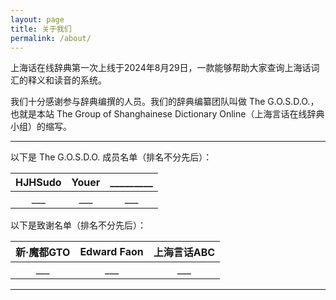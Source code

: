 ```yaml
---
layout: page
title: 关于我们
permalink: /about/
---
```


上海话在线辞典第一次上线于2024年8月29日，一款能够帮助大家查询上海话词汇的释义和读音的系统。                                 

我们十分感谢参与辞典编撰的人员。我们的辞典编纂团队叫做 The G.O.S.D.O.，也就是本站 The Group of Shanghainese Dictionary Online（上海言话在线辞典小组）的缩写。               

---             

以下是 The G.O.S.D.O. 成员名单（排名不分先后）：                    

| HJHSudo | Youer | _________ |           
| :---: | :---: | :---: |           
| ___ | ___ | ___ |           


以下是致谢名单（排名不分先后）：                        

| 新·魔都GTO | Edward Faon | 上海言话ABC |           
| :---: | :---: | :---: |           
| ___ | ___ | ___ |           

---                 



